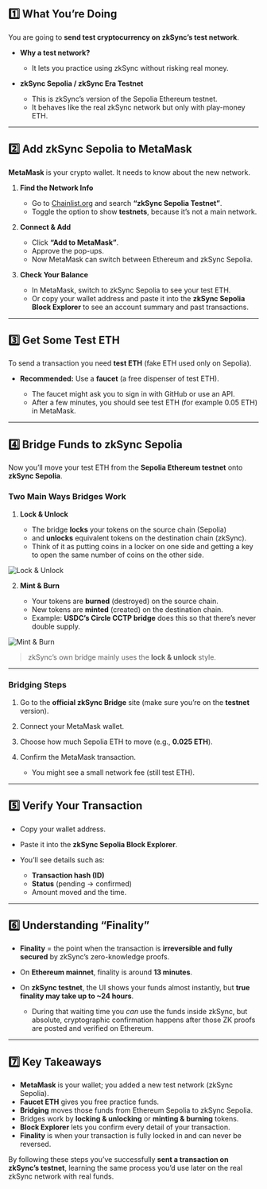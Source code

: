 
## 1️⃣  What You’re Doing

You are going to **send test cryptocurrency on zkSync’s test network**.

* **Why a test network?**

  * It lets you practice using zkSync without risking real money.
* **zkSync Sepolia / zkSync Era Testnet**

  * This is zkSync’s version of the Sepolia Ethereum testnet.
  * It behaves like the real zkSync network but only with play-money ETH.

---

## 2️⃣  Add zkSync Sepolia to MetaMask

**MetaMask** is your crypto wallet. It needs to know about the new network.

1. **Find the Network Info**

   * Go to [Chainlist.org](https://chainlist.org/) and search **“zkSync Sepolia Testnet”**.
   * Toggle the option to show **testnets**, because it’s not a main network.

2. **Connect & Add**

   * Click **“Add to MetaMask”**.
   * Approve the pop-ups.
   * Now MetaMask can switch between Ethereum and zkSync Sepolia.

3. **Check Your Balance**

   * In MetaMask, switch to zkSync Sepolia to see your test ETH.
   * Or copy your wallet address and paste it into the **zkSync Sepolia Block Explorer** to see an account summary and past transactions.

---

## 3️⃣  Get Some Test ETH

To send a transaction you need **test ETH** (fake ETH used only on Sepolia).

* **Recommended:** Use a **faucet** (a free dispenser of test ETH).

  * The faucet might ask you to sign in with GitHub or use an API.
  * After a few minutes, you should see test ETH (for example 0.05 ETH) in MetaMask.

---

## 4️⃣  Bridge Funds to zkSync Sepolia

Now you’ll move your test ETH from the **Sepolia Ethereum testnet** onto **zkSync Sepolia**.

### Two Main Ways Bridges Work

1. **Lock & Unlock**

   * The bridge **locks** your tokens on the source chain (Sepolia)
   * and **unlocks** equivalent tokens on the destination chain (zkSync).
   * Think of it as putting coins in a locker on one side and getting a key to open the same number of coins on the other side.


![Lock & Unlock](https://updraft.cyfrin.io/blockchain-basics/18-making-your-first-transaction-on-zksync/lock-unlock.png)

2. **Mint & Burn**

   * Your tokens are **burned** (destroyed) on the source chain.
   * New tokens are **minted** (created) on the destination chain.
   * Example: **USDC’s Circle CCTP bridge** does this so that there’s never double supply.

![Mint & Burn](https://updraft.cyfrin.io/blockchain-basics/18-making-your-first-transaction-on-zksync/burn-mint.png)

> zkSync’s own bridge mainly uses the **lock & unlock** style.

---

### Bridging Steps

1. Go to the **official zkSync Bridge** site (make sure you’re on the **testnet** version).
2. Connect your MetaMask wallet.
3. Choose how much Sepolia ETH to move (e.g., **0.025 ETH**).
4. Confirm the MetaMask transaction.

   * You might see a small network fee (still test ETH).

---

## 5️⃣  Verify Your Transaction

* Copy your wallet address.
* Paste it into the **zkSync Sepolia Block Explorer**.
* You’ll see details such as:

  * **Transaction hash (ID)**
  * **Status** (pending → confirmed)
  * Amount moved and the time.

---

## 6️⃣  Understanding “Finality”

* **Finality** = the point when the transaction is **irreversible and fully secured** by zkSync’s zero-knowledge proofs.
* On **Ethereum mainnet**, finality is around **13 minutes**.
* On **zkSync testnet**, the UI shows your funds almost instantly, but **true finality may take up to \~24 hours**.

  * During that waiting time you *can* use the funds inside zkSync, but absolute, cryptographic confirmation happens after those ZK proofs are posted and verified on Ethereum.

---

## 7️⃣  Key Takeaways

* **MetaMask** is your wallet; you added a new test network (zkSync Sepolia).
* **Faucet ETH** gives you free practice funds.
* **Bridging** moves those funds from Ethereum Sepolia to zkSync Sepolia.
* Bridges work by **locking & unlocking** or **minting & burning** tokens.
* **Block Explorer** lets you confirm every detail of your transaction.
* **Finality** is when your transaction is fully locked in and can never be reversed.

By following these steps you’ve successfully **sent a transaction on zkSync’s testnet**, learning the same process you’d use later on the real zkSync network with real funds.

